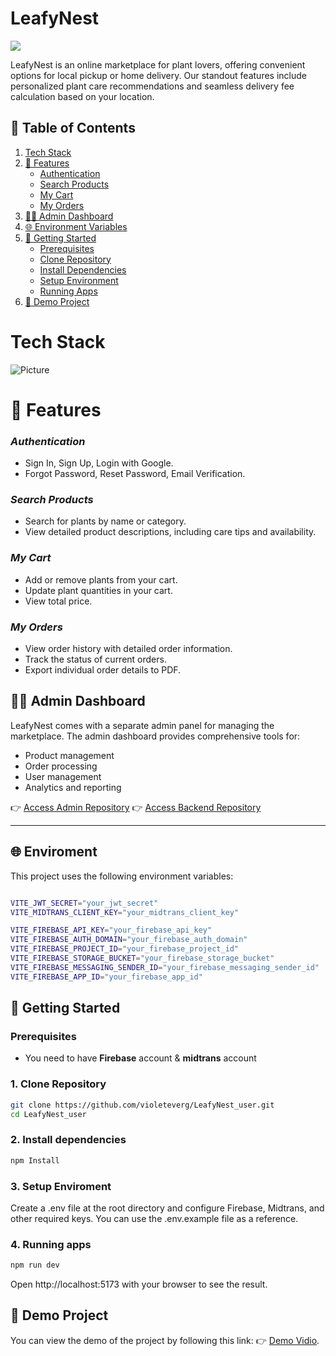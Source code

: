 
# LeafyNest


![](https://github.com/violeteverg/LeafyNest_user/blob/master/public/project.gif)


LeafyNest is an online marketplace for plant lovers, offering convenient options for local pickup or home delivery. Our standout features include personalized plant care recommendations and seamless delivery fee calculation based on your location.

## 📑 Table of Contents
1. [Tech Stack](#tech-stack)
2. [🌿 Features](#-features)
   - [Authentication](#authentication)
   - [Search Products](#search-products)
   - [My Cart](#my-cart)
   - [My Orders](#my-orders)
3. [👨‍💼 Admin Dashboard](#-admin-dashboard)
4. [🌐 Environment Variables](#-enviroment)
5. [🚀 Getting Started](#getting-started)
   - [Prerequisites](#prerequisites)
   - [Clone Repository](#1-clone-repository)
   - [Install Dependencies](#2-install-dependencies)
   - [Setup Environment](#3-setup-enviroment)
   - [Running Apps](#4-running-apps)
6. [🎥 Demo Project](#demo-project)

# Tech Stack

![Picture](https://res.cloudinary.com/dmjd9rohb/image/upload/v1733375230/Teks_paragraf_Anda_tvmpo7.jpg)


# 🌿 Features


### *Authentication*
- Sign In, Sign Up, Login with Google.
- Forgot Password, Reset Password, Email Verification.

### *Search Products*
- Search for plants by name or category.
- View detailed product descriptions, including care tips and availability.

### *My Cart*
- Add or remove plants from your cart.
- Update plant quantities in your cart.
- View total price.

### *My Orders*
- View order history with detailed order information.
- Track the status of current orders.
- Export individual order details to PDF.

## 👨‍💼 Admin Dashboard

LeafyNest comes with a separate admin panel for managing the marketplace. The admin dashboard provides comprehensive tools for:
- Product management
- Order processing
- User management
- Analytics and reporting

👉 [Access Admin Repository](https://github.com/violeteverg/Final_Project_FE_Adm)
👉 [Access Backend Repository](https://github.com/violeteverg/Final_project_BE)

---

## 🌐 Enviroment
This project uses the following environment variables:

```bash

VITE_JWT_SECRET="your_jwt_secret"
VITE_MIDTRANS_CLIENT_KEY="your_midtrans_client_key"

VITE_FIREBASE_API_KEY="your_firebase_api_key"
VITE_FIREBASE_AUTH_DOMAIN="your_firebase_auth_domain"
VITE_FIREBASE_PROJECT_ID="your_firebase_project_id"
VITE_FIREBASE_STORAGE_BUCKET="your_firebase_storage_bucket"
VITE_FIREBASE_MESSAGING_SENDER_ID="your_firebase_messaging_sender_id"
VITE_FIREBASE_APP_ID="your_firebase_app_id"
  ```

## 🚀 Getting Started

### Prerequisites
- You need to have **Firebase** account & **midtrans** account

### 1. Clone Repository

```bash
git clone https://github.com/violeteverg/LeafyNest_user.git
cd LeafyNest_user
```

### 2. Install dependencies

```bash
npm Install
```

### 3. Setup Enviroment
Create a .env file at the root directory and configure Firebase, Midtrans, and other required keys. You can use the .env.example file as a reference.

### 4. Running apps

```bash
npm run dev
```
Open http://localhost:5173 with your browser to see the result.

## 🎥 Demo Project
You can view the demo of the project by following this link: 👉 [Demo Vidio](https://www.loom.com/share/6c175a39d9c64deeb551055d25781d89?sid=0f336ae4-2c6f-42d1-bd60-1c750f03d0a4).


